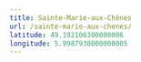```yaml
---
title: Sainte-Marie-aux-Chênes
url: /sainte-marie-aux-chenes/
latitude: 49.192106300000006
longitude: 5.9987938000000005
---
```

